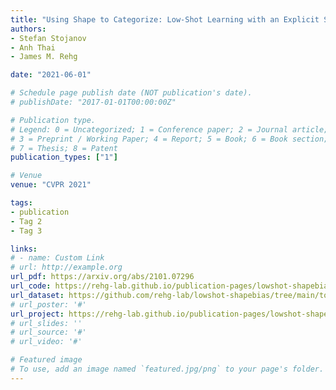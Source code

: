 ```yaml
---
title: "Using Shape to Categorize: Low-Shot Learning with an Explicit Shape Bias"
authors:
- Stefan Stojanov
- Anh Thai
- James M. Rehg

date: "2021-06-01"

# Schedule page publish date (NOT publication's date).
# publishDate: "2017-01-01T00:00:00Z"

# Publication type.
# Legend: 0 = Uncategorized; 1 = Conference paper; 2 = Journal article;
# 3 = Preprint / Working Paper; 4 = Report; 5 = Book; 6 = Book section;
# 7 = Thesis; 8 = Patent
publication_types: ["1"]

# Venue
venue: "CVPR 2021"

tags:
- publication
- Tag 2
- Tag 3

links:
# - name: Custom Link
# url: http://example.org
url_pdf: https://arxiv.org/abs/2101.07296
url_code: https://rehg-lab.github.io/publication-pages/lowshot-shapebias/
url_dataset: https://github.com/rehg-lab/lowshot-shapebias/tree/main/toys4k
# url_poster: '#'
url_project: https://rehg-lab.github.io/publication-pages/lowshot-shapebias/
# url_slides: ''
# url_source: '#'
# url_video: '#'

# Featured image
# To use, add an image named `featured.jpg/png` to your page's folder. 
---
```

